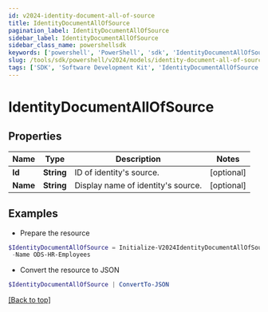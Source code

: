 ```yaml
---
id: v2024-identity-document-all-of-source
title: IdentityDocumentAllOfSource
pagination_label: IdentityDocumentAllOfSource
sidebar_label: IdentityDocumentAllOfSource
sidebar_class_name: powershellsdk
keywords: ['powershell', 'PowerShell', 'sdk', 'IdentityDocumentAllOfSource', 'V2024IdentityDocumentAllOfSource'] 
slug: /tools/sdk/powershell/v2024/models/identity-document-all-of-source
tags: ['SDK', 'Software Development Kit', 'IdentityDocumentAllOfSource', 'V2024IdentityDocumentAllOfSource']
---
```



# IdentityDocumentAllOfSource

## Properties

Name | Type | Description | Notes
------------ | ------------- | ------------- | -------------
**Id** | **String** | ID of identity's source. | [optional] 
**Name** | **String** | Display name of identity's source. | [optional] 

## Examples

- Prepare the resource
```powershell
$IdentityDocumentAllOfSource = Initialize-V2024IdentityDocumentAllOfSource  -Id 2c91808b6e9e6fb8016eec1a2b6f7b5f `
 -Name ODS-HR-Employees
```

- Convert the resource to JSON
```powershell
$IdentityDocumentAllOfSource | ConvertTo-JSON
```


[[Back to top]](#) 

